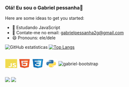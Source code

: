 ### Olá! Eu sou o Gabriel pessanha👋

Here are some ideas to get you started:

- 📘 Estudando JavaScript
- 📧 Contate-me no email: gabrielpessanha2g@gmail.com
- 😄 Pronouns: ele/dele

![GitHub estatisticas](https://github-readme-stats.vercel.app/api?username=gabrielspessanha&show_icons=true&locale=pt-br&icon_color=7fff00&theme=chartreuse-dark)
[![Top Langs](https://github-readme-stats.vercel.app/api/top-langs/?username=gabrielspessanha&locale=pt-BR&layout=compact&theme=chartreuse-dark)](https://github.com/gabrielspessanha/github-readme-stats)

<div style="display: inline_block"><br>
  <img align="center" alt="gabriel-Js" height="30" width="40" src="https://raw.githubusercontent.com/devicons/devicon/master/icons/javascript/javascript-plain.svg">
  <img align="center" alt="gabriel-HTML" height="30" width="40" src="https://raw.githubusercontent.com/devicons/devicon/master/icons/html5/html5-original.svg">
  <img align="center" alt="gabriel-CSS" height="30" width="40" src="https://raw.githubusercontent.com/devicons/devicon/master/icons/css3/css3-original.svg">
  <img align="center" alt="gabriel-python" height="30" width="40" src="https://raw.githubusercontent.com/devicons/devicon/master/icons/python/python-original.svg">
  <img align="center" alt="gabriel-bootstrap" height="30" width="40" src="https://cdn.jsdelivr.net/gh/devicons/devicon/icons/bootstrap/bootstrap-original.svg" >
</div>

##

<div> 
 
  <a href="https://www.instagram.com/bieldinn/" target="_blank"><img src="https://img.shields.io/badge/-Instagram-%23E4405F?style=for-the-badge&logo=instagram&logoColor=white" target="_blank"></a>
  <a href="https://www.linkedin.com/in/gabriel-santos-pessanha-a33147258/" target="_blank"><img src="https://img.shields.io/badge/-LinkedIn-%230077B5?style=for-the-badge&logo=linkedin&logoColor=white" target="_blank"></a> 
  
</div>
